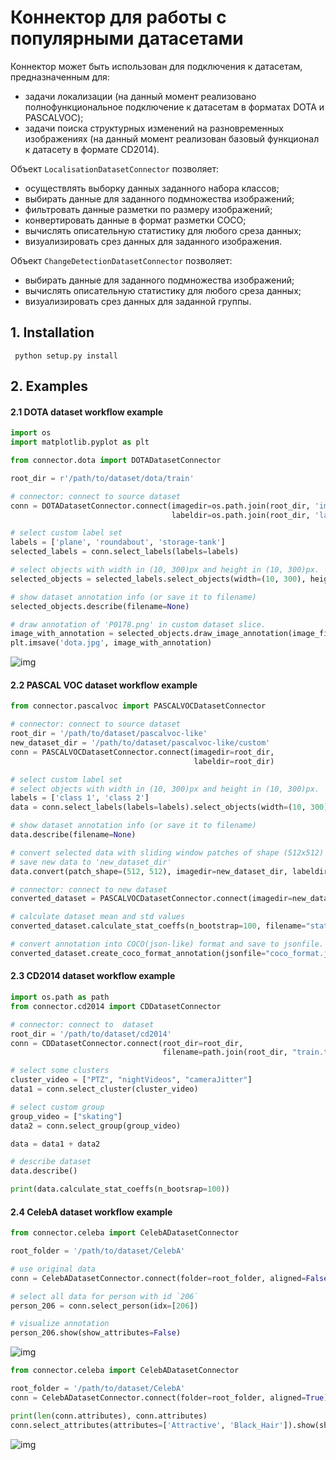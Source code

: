 # Коннектор для работы с популярными датасетами

Коннектор может быть использован для подключения к датасетам, предназначенным для:
- задачи локализации (на данный момент реализовано полнофункциональное подключение
к датасетам в форматах DOTA и PASCALVOC);
- задачи поиска структурных изменений на разновременных изображениях (на данный момент реализован базовый
функционал к датасету в формате CD2014).


Объект ```LocalisationDatasetConnector``` позволяет:
- осуществлять выборку данных заданного набора классов;
- выбирать данные для заданного подмножества изображений;
- фильтровать данные разметки по размеру изображений;
- конвертировать данные в формат разметки COCO;
- вычислять описательную статистику для любого среза данных;
- визуализировать срез данных для заданного изображения.

Объект ```ChangeDetectionDatasetConnector``` позволяет:
- выбирать данные для заданного подмножества изображений;
- вычислять описательную статистику для любого среза данных;
- визуализировать срез данных для заданной группы.

## 1. Installation
``` python setup.py install```

## 2. Examples
#### 2.1 DOTA dataset workflow example
```python
import os
import matplotlib.pyplot as plt

from connector.dota import DOTADatasetConnector

root_dir = r'/path/to/dataset/dota/train'

# connector: connect to source dataset
conn = DOTADatasetConnector.connect(imagedir=os.path.join(root_dir, 'images'),
                                    labeldir=os.path.join(root_dir, 'labelTxt'))

# select custom label set
labels = ['plane', 'roundabout', 'storage-tank']
selected_labels = conn.select_labels(labels=labels)

# select objects with width in (10, 300)px and height in (10, 300)px. 
selected_objects = selected_labels.select_objects(width=(10, 300), height=(10, 300))

# show dataset annotation info (or save it to filename)
selected_objects.describe(filename=None)

# draw annotation of 'P0178.png' in custom dataset slice.
image_with_annotation = selected_objects.draw_image_annotation(image_file='/path/to/dataset/dota/train/images/P0178.png')
plt.imsave('dota.jpg', image_with_annotation)
```
![img](doc/img/dota.jpg)

#### 2.2 PASCAL VOC dataset workflow example

```python
from connector.pascalvoc import PASCALVOCDatasetConnector

# connector: connect to source dataset
root_dir = '/path/to/dataset/pascalvoc-like'
new_dataset_dir = '/path/to/dataset/pascalvoc-like/custom'
conn = PASCALVOCDatasetConnector.connect(imagedir=root_dir,
                                         labeldir=root_dir)

# select custom label set
# select objects with width in (10, 300)px and height in (10, 300)px. 
labels = ['class 1', 'class 2']
data = conn.select_labels(labels=labels).select_objects(width=(10, 300), height=(10, 300))

# show dataset annotation info (or save it to filename) 
data.describe(filename=None)

# convert selected data with sliding window patches of shape (512х512) and overlapped with 0.5 x (height, widht)
# save new data to 'new_dataset_dir'
data.convert(patch_shape=(512, 512), imagedir=new_dataset_dir, labeldir=new_dataset_dir, rel_shift=0.5)

# connector: connect to new dataset
converted_dataset = PASCALVOCDatasetConnector.connect(imagedir=new_dataset_dir, labeldir=new_dataset_dir)

# calculate dataset mean and std values
converted_dataset.calculate_stat_coeffs(n_bootstrap=100, filename="stat.coeffs")

# convert annotation into COCO(json-like) format and save to jsonfile.
converted_dataset.create_coco_format_annotation(jsonfile="coco_format.json")

```
#### 2.3 CD2014 dataset workflow example
```python
import os.path as path
from connector.cd2014 import CDDatasetConnector

# connector: connect to  dataset
root_dir = '/path/to/dataset/cd2014'
conn = CDDatasetConnector.connect(root_dir=root_dir,
                                  filename=path.join(root_dir, "train.txt"))

# select some clusters
cluster_video = ["PTZ", "nightVideos", "cameraJitter"]
data1 = conn.select_cluster(cluster_video)

# select custom group
group_video = ["skating"]
data2 = conn.select_group(group_video)

data = data1 + data2

# describe dataset
data.describe()

print(data.calculate_stat_coeffs(n_bootsrap=100))
```

#### 2.4 CelebA dataset workflow example
```python
from connector.celeba import CelebADatasetConnector

root_folder = '/path/to/dataset/CelebA'

# use original data
conn = CelebADatasetConnector.connect(folder=root_folder, aligned=False)

# select all data for person with id `206`
person_206 = conn.select_person(idx=[206])

# visualize annotation
person_206.show(show_attributes=False)
```
![img](doc/img/celeba.jpg)

```python
from connector.celeba import CelebADatasetConnector

root_folder = '/path/to/dataset/CelebA'
conn = CelebADatasetConnector.connect(folder=root_folder, aligned=True)

print(len(conn.attributes), conn.attributes)
conn.select_attributes(attributes=['Attractive', 'Black_Hair']).show(show_attributes=False)
```
![img](doc/img/celeba_aligned.jpg)
